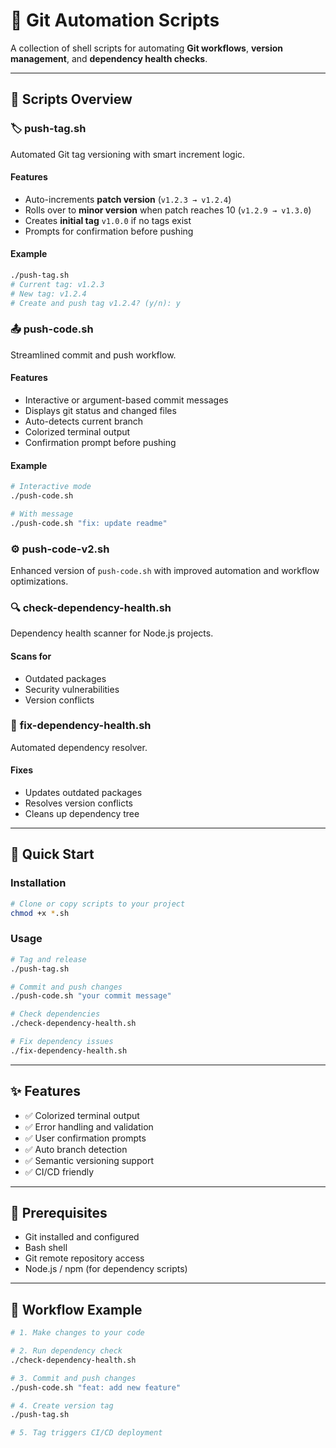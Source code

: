 # 🧠 Git Automation Scripts

A collection of shell scripts for automating **Git workflows**, **version management**, and **dependency health checks**.

---

## 📜 Scripts Overview

### 🏷 **push-tag.sh**

Automated Git tag versioning with smart increment logic.

#### Features

- Auto-increments **patch version** (`v1.2.3 → v1.2.4`)
- Rolls over to **minor version** when patch reaches 10 (`v1.2.9 → v1.3.0`)
- Creates **initial tag** `v1.0.0` if no tags exist
- Prompts for confirmation before pushing

#### Example

```bash
./push-tag.sh
# Current tag: v1.2.3
# New tag: v1.2.4
# Create and push tag v1.2.4? (y/n): y
```

### 📤 **push-code.sh**

Streamlined commit and push workflow.

#### Features

- Interactive or argument-based commit messages
- Displays git status and changed files
- Auto-detects current branch
- Colorized terminal output
- Confirmation prompt before pushing

#### Example

```bash
# Interactive mode
./push-code.sh

# With message
./push-code.sh "fix: update readme"
```

### ⚙️ **push-code-v2.sh**

Enhanced version of `push-code.sh` with improved automation and workflow optimizations.

### 🔍 **check-dependency-health.sh**

Dependency health scanner for Node.js projects.

#### Scans for

- Outdated packages
- Security vulnerabilities
- Version conflicts

### 🔧 **fix-dependency-health.sh**

Automated dependency resolver.

#### Fixes

- Updates outdated packages
- Resolves version conflicts
- Cleans up dependency tree

---

## 🚀 Quick Start

### Installation

```bash
# Clone or copy scripts to your project
chmod +x *.sh
```

### Usage

```bash
# Tag and release
./push-tag.sh

# Commit and push changes
./push-code.sh "your commit message"

# Check dependencies
./check-dependency-health.sh

# Fix dependency issues
./fix-dependency-health.sh
```

---

## ✨ Features

- ✅ Colorized terminal output
- ✅ Error handling and validation
- ✅ User confirmation prompts
- ✅ Auto branch detection
- ✅ Semantic versioning support
- ✅ CI/CD friendly

---

## 🧩 Prerequisites

- Git installed and configured
- Bash shell
- Git remote repository access
- Node.js / npm (for dependency scripts)

---

## 🧱 Workflow Example

```bash
# 1. Make changes to your code

# 2. Run dependency check
./check-dependency-health.sh

# 3. Commit and push changes
./push-code.sh "feat: add new feature"

# 4. Create version tag
./push-tag.sh

# 5. Tag triggers CI/CD deployment
```
